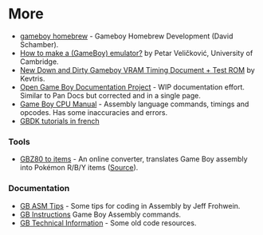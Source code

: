 # More


- [gameboy homebrew](https://github.com/ProudGecko/gameboy) - Gameboy Homebrew Development (David Schamber).
- [How to make a (GameBoy) emulator?](https://www.cl.cam.ac.uk/~pv273/slides/emulation.pdf) by Petar Veličković, University of Cambridge.
- [New Down and Dirty Gameboy VRAM Timing Document + Test ROM](http://forums.nesdev.com/viewtopic.php?t=7861) by Kevtris.
- [Open Game Boy Documentation Project](https://mgba-emu.github.io/gbdoc/) - WIP documentation effort. Similar to Pan Docs but corrected and in a single page.
- [Game Boy CPU Manual](http://marc.rawer.de/Gameboy/Docs/GBCPUman.pdf) - Assembly language commands, timings and opcodes. Has some inaccuracies and errors.
- [GBDK tutorials in french](https://blog.flozz.fr/2018/10/01/developpement-gameboy-1-hello-world/)

### Tools

- [GBZ80 to items](http://issotm.github.io/gbz80toitems3/) - An online converter, translates Game Boy assembly into Pokémon R/B/Y items ([Source](https://github.com/ISSOtm/gbz80-to-items)).

### Documentation

- [GB ASM Tips](https://raw.githubusercontent.com/gb-archive/salvage/master/txt-files/gb-asm-tips.txt) - Some tips for coding in Assembly by Jeff Frohwein.
- [GB Instructions](https://raw.githubusercontent.com/gb-archive/salvage/master/txt-files/gb-instructions.txt) Game Boy Assembly commands.
- [GB Technical Information](http://fms.komkon.org/GameBoy/Tech/) - Some old code resources.